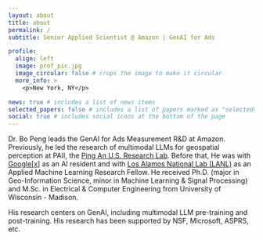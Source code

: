 ```yaml
---
layout: about
title: about
permalink: /
subtitle: Senior Applied Scientist @ Amazon | GenAI for Ads

profile:
  align: left
  image: prof_pic.jpg
  image_circular: false # crops the image to make it circular
  more_info: >
    <p>New York, NY</p>

news: true # includes a list of news items
selected_papers: false # includes a list of papers marked as "selected={true}"
social: true # includes social icons at the bottom of the page
---
```


Dr. Bo Peng leads the GenAI for Ads Measurement R&D at Amazon. Previously, he led the research of multimodal LLMs for geospatial perception at PAII, the [Ping An U.S. Research Lab](https://www.linkedin.com/company/paii-inc/about/). Before that, He was with [Google[x]](https://x.company/projects/tapestry/) as an AI resident and with [Los Alamos National Lab (LANL)](https://www.lanl.gov/engage/collaboration/internships/summer-schools/applied-machine-learning-fellowship) as an Applied Machine Learning Research Fellow. He received Ph.D. (major in Geo-Information Science, minor in Machine Learning & Signal Processing) and M.Sc. in Electrical & Computer Engineering from University of Wisconsin - Madison.

His research centers on GenAI, including multimodal LLM pre-training and post-training. His research has been supported by NSF, Microsoft, ASPRS, etc.
